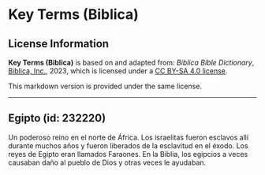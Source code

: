 # Key Terms (Biblica)

## License Information

**Key Terms (Biblica)** is based on and adapted from: _Biblica Bible Dictionary_, [Biblica, Inc.](https://www.biblica.com/), 2023, which is licensed under a [CC BY-SA 4.0 license](https://creativecommons.org/licenses/by-sa/4.0/legalcode.en).

This markdown version is provided under the same license.



--------------------------------

## Egipto (id: 232220)

Un poderoso reino en el norte de África. Los israelitas fueron esclavos allí durante muchos años y fueron liberados de la esclavitud en el éxodo. Los reyes de Egipto eran llamados Faraones. En la Biblia, los egipcios a veces causaban daño al pueblo de Dios y otras veces le ayudaban.


